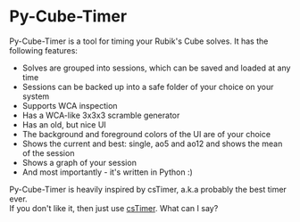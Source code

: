 # Py-Cube-Timer
Py-Cube-Timer is a tool for timing your Rubik's Cube solves. It has the following features:
- Solves are grouped into sessions, which can be saved and loaded at any time
- Sessions can be backed up into a safe folder of your choice on your system
- Supports WCA inspection
- Has a WCA-like 3x3x3 scramble generator
- Has an old, but nice UI
- The background and foreground colors of the UI are of your choice
- Shows the current and best: single, ao5 and ao12 and shows the mean of the session
- Shows a graph of your session
- And most importantly - it's written in Python :)

Py-Cube-Timer is heavily inspired by csTimer, a.k.a probably the best timer ever.  
If you don't like it, then just use [csTimer](https://cstimer.net/). What can I say?

